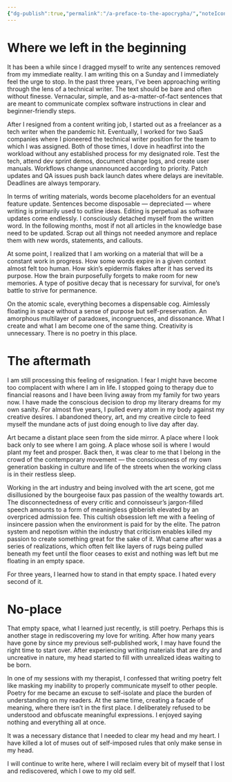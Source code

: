 ```yaml
---
{"dg-publish":true,"permalink":"/a-preface-to-the-apocrypha/","noteIcon":"","created":"2023-02-05"}
---
```


# Where we left in the beginning

It has been a while since I dragged myself to write any sentences removed from my immediate reality. I am writing this on a Sunday and I immediately feel the urge to stop. In the past three years, I’ve been approaching writing through the lens of a technical writer. The text should be bare and often without finesse. Vernacular, simple, and as-a-matter-of-fact sentences that are meant to communicate complex software instructions in clear and beginner-friendly steps.

After I resigned from a content writing job, I started out as a freelancer as a tech writer when the pandemic hit. Eventually, I worked for two SaaS companies where I pioneered the technical writer position for the team to which I was assigned. Both of those times, I dove in headfirst into the workload without any established process for my designated role. Test the tech, attend dev sprint demos, document change logs, and create user manuals. Workflows change unannounced according to priority. Patch updates and QA issues push back launch dates where delays are inevitable. Deadlines are always temporary.

In terms of writing materials, words become placeholders for an eventual feature update. Sentences become disposable — depreciated — where writing is primarily used to outline ideas. Editing is perpetual as software updates come endlessly. I consciously detached myself from the written word. In the following months, most if not all articles in the knowledge base need to be updated. Scrap out all things not needed anymore and replace them with new words, statements, and callouts.

At some point, I realized that I am working on a material that will be a constant work in progress. How some words expire in a given context almost felt too human. How skin’s epidermis flakes after it has served its purpose. How the brain purposefully forgets to make room for new memories. A type of positive decay that is necessary for survival, for one’s battle to strive for permanence.

On the atomic scale, everything becomes a dispensable cog. Aimlessly floating in space without a sense of purpose but self-preservation. An amorphous multilayer of paradoxes, incongruences, and dissonance. What I create and what I am become one of the same thing. Creativity is unnecessary. There is no poetry in this place.

# The aftermath

I am still processing this feeling of resignation. I fear I might have become too complacent with where I am in life. I stopped going to therapy due to financial reasons and I have been living away from my family for two years now. I have made the conscious decision to drop my literary dreams for my own sanity. For almost five years, I pulled every atom in my body against my creative desires. I abandoned theory, art, and my creative circle to feed myself the mundane acts of just doing enough to live day after day.

Art became a distant place seen from the side mirror. A place where I look back only to see where I am going. A place whose soil is where I would plant my feet and prosper. Back then, it was clear to me that I belong in the crowd of the contemporary movement — the consciousness of my own generation basking in culture and life of the streets when the working class is in their restless sleep.

Working in the art industry and being involved with the art scene, got me disillusioned by the bourgeoise faux pas passion of the wealthy towards art. The disconnectedness of every critic and connoisseur’s jargon-filled speech amounts to a form of meaningless gibberish elevated by an overpriced admission fee. This cultish obsession left me with a feeling of insincere passion when the environment is paid for by the elite. The patron system and nepotism within the industry that criticism enables killed my passion to create something great for the sake of it. What came after was a series of realizations, which often felt like layers of rugs being pulled beneath my feet until the floor ceases to exist and nothing was left but me floating in an empty space.

For three years, I learned how to stand in that empty space. I hated every second of it.

# No-place

That empty space, what I learned just recently, is still poetry. Perhaps this is another stage in rediscovering my love for writing. After how many years have gone by since my previous self-published work, I may have found the right time to start over. After experiencing writing materials that are dry and uncreative in nature, my head started to fill with unrealized ideas waiting to be born.

In one of my sessions with my therapist, I confessed that writing poetry felt like masking my inability to properly communicate myself to other people. Poetry for me became an excuse to self-isolate and place the burden of understanding on my readers. At the same time, creating a facade of meaning, where there isn’t in the first place. I deliberately refused to be understood and obfuscate meaningful expressions. I enjoyed saying nothing and everything all at once.

It was a necessary distance that I needed to clear my head and my heart. I have killed a lot of muses out of self-imposed rules that only make sense in my head.

I will continue to write here, where I will reclaim every bit of myself that I lost and rediscovered, which I owe to my old self.